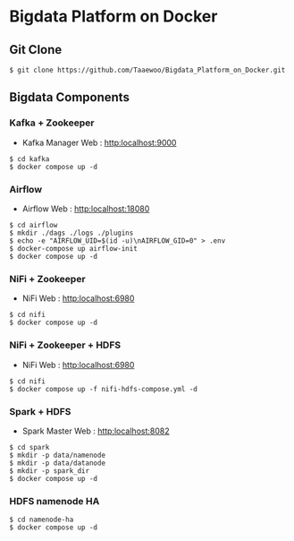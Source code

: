 # Bigdata Platform on Docker

## Git Clone
~~~
$ git clone https://github.com/Taaewoo/Bigdata_Platform_on_Docker.git
~~~

## Bigdata Components

### Kafka + Zookeeper
- Kafka Manager Web : [http:localhost:9000](http:localhost:9000)
~~~
$ cd kafka
$ docker compose up -d
~~~

### Airflow
- Airflow Web : [http:localhost:18080](http:localhost:18080)
~~~
$ cd airflow
$ mkdir ./dags ./logs ./plugins
$ echo -e "AIRFLOW_UID=$(id -u)\nAIRFLOW_GID=0" > .env
$ docker-compose up airflow-init
$ docker compose up -d
~~~


### NiFi + Zookeeper
- NiFi Web : [http:localhost:6980](http:localhost:6980)
~~~
$ cd nifi
$ docker compose up -d
~~~

### NiFi + Zookeeper + HDFS
- NiFi Web : [http:localhost:6980](http:localhost:6980)
~~~
$ cd nifi
$ docker compose up -f nifi-hdfs-compose.yml -d
~~~

### Spark + HDFS
- Spark Master Web : [http:localhost:8082](http:localhost:8082)
~~~
$ cd spark
$ mkdir -p data/namenode
$ mkdir -p data/datanode
$ mkdir -p spark_dir
$ docker compose up -d
~~~

### HDFS namenode HA
~~~
$ cd namenode-ha
$ docker compose up -d
~~~
